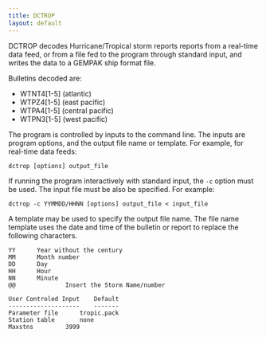 ```yaml
---
title: DCTROP
layout: default
---
```


DCTROP decodes Hurricane/Tropical storm reports
reports from a real-time data feed, or from a file fed to the 
program through standard input, and writes the data to a GEMPAK 
ship format file. 

Bulletins decoded are: 

* WTNT4[1-5] (atlantic)
* WTPZ4[1-5] (east pacific)
* WTPA4[1-5] (central pacific)
* WTPN3[1-5] (west pacific)
 
The program is controlled by inputs to the command line. The inputs are program options, and the output file name or template.
For example, for real-time data feeds:

	dctrop [options] output_file

If running the program interactively with standard input, the `-c`
option must be used.  The input file must be also be specified.
For example:
		
	dctrop -c YYMMDD/HHNN [options] output_file < input_file

A template may be used to specify the output file name.  The file
name template uses the date and time of the bulletin or report
to replace the following characters.

	YY		Year without the century
	MM		Month number
	DD		Day
	HH		Hour
	NN		Minute
	@@              Insert the Storm Name/number

	User Controled Input	Default	
	--------------------	-------
	Parameter file		tropic.pack
	Station table  		none
	Maxstns			3999

